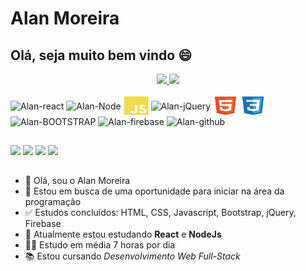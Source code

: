 
# Alan Moreira
## Olá, seja muito bem vindo 😄
<div align="center">
  <a href="https://github.com/AlanMoreira13">
  <img height="130em" src="https://github-readme-stats.vercel.app/api?username=AlanMoreira13&show_icons=true&theme=dark&include_all_commits=true&count_private=true&count_public=true"/>
    
 
    
  <img height="130em" src="https://github-readme-stats.vercel.app/api/top-langs/?username=AlanMoreira13&layout=compact&langs_count=7&theme=dark"/>
  </a>
</div>
  <div style="display: inline_block"><br>
  <img align="center" alt="Alan-react" height="30" width="35" src="https://www.pinclipart.com/picdir/big/207-2071102_es7-snippets-react-native-icon-png-clipart.png">
  <img align="center" alt="Alan-Node" height="30" width="30" src="https://media.bitdegree.org/storage/media/images/2018/12/node-js-interview-questions-logo-2-266x300.png">
  <img align="center" alt="Alan-Js" height="30" width="40" src="https://raw.githubusercontent.com/devicons/devicon/master/icons/javascript/javascript-plain.svg">
  <img align="center" alt="Alan-jQuery" height="30" width="30" src="https://icon-library.com/images/jquery-icon-png/jquery-icon-png-7.jpg">
  <img align="center" alt="Alan-HTML" height="30" width="40" src="https://raw.githubusercontent.com/devicons/devicon/master/icons/html5/html5-original.svg">
  <img align="center" alt="Alan-CSS" height="30" width="40" src="https://raw.githubusercontent.com/devicons/devicon/master/icons/css3/css3-original.svg">
  <img align="center" alt="Alan-BOOTSTRAP" height="30" width="35" src="https://upload.wikimedia.org/wikipedia/commons/thumb/b/b2/Bootstrap_logo.svg/512px-Bootstrap_logo.svg.png">
  <img align="center" alt="Alan-firebase" height="30" width="30" src="https://cdn.icon-icons.com/icons2/2107/PNG/512/file_type_firebase_icon_130606.png">
  <img align="center" alt="Alan-github" height="30" width="30" src="https://github.githubassets.com/images/modules/logos_page/GitHub-Mark.png">
  
 
</div>
  

   ##
 
<div> 
  
  <a href="https://www.linkedin.com/in/alan-moreira-a9371b222/" target="_blank"><img src="https://img.shields.io/badge/-LinkedIn-%230077B5?style=for-the-badge&logo=linkedin&logoColor=white" target="_blank"></a> 
  <a href="https://wa.me/5551993590452" target="_blank"><img src="https://img.shields.io/badge/WhatsApp-25D366?style=for-the-badge&logo=whatsapp&logoColor=white"></a> 
  <a href = "mailto:moreiraalan22@gmail.com"><img src="https://img.shields.io/badge/Gmail-D14836?style=for-the-badge&logo=gmail&logoColor=white"></a>
   <a href="https://www.facebook.com/alan.moreira.7165331" target="_blank"><img src="https://img.shields.io/badge/Facebook-1877F2?style=for-the-badge&logo=facebook&logoColor=white"></a>
 
</div>
  
##
  
- 👋 Olá, sou o Alan Moreira
- 👀 Estou em busca de uma oportunidade para iniciar na área da programação
- ✅ Estudos concluídos: HTML, CSS, Javascript, Bootstrap, jQuery, Firebase
- 🌱 Atualmente estou estudando <strong>React</strong> e <strong> NodeJs </strong>
- 👨‍💻 Estudo em média 7 horas por dia 
- 📚 Estou cursando <em>Desenvolvimento Web Full-Stack</em>


<!---
AlanMoreira13/AlanMoreira13 is a ✨ special ✨ repository because its `README.md` (this file) appears on your GitHub profile.
You can click the Preview link to take a look at your changes.
--->
